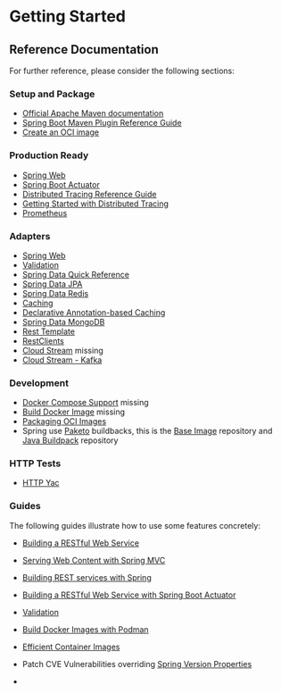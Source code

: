 # Getting Started

## Reference Documentation

For further reference, please consider the following sections:

### Setup and Package

* [Official Apache Maven documentation](https://maven.apache.org/guides/index.html)
* [Spring Boot Maven Plugin Reference Guide](https://docs.spring.io/spring-boot/docs/3.1.1/maven-plugin/reference/html/)
* [Create an OCI image](https://docs.spring.io/spring-boot/docs/3.1.1/maven-plugin/reference/html/#build-image)

### Production Ready

* [Spring Web](https://docs.spring.io/spring-boot/docs/3.1.1/reference/htmlsingle/#web)
* [Spring Boot Actuator](https://docs.spring.io/spring-boot/docs/3.1.1/reference/htmlsingle/#actuator)
* [Distributed Tracing Reference Guide](https://micrometer.io/docs/tracing)
* [Getting Started with Distributed Tracing](https://docs.spring.io/spring-boot/docs/3.1.1/reference/html/actuator.html#actuator.micrometer-tracing.getting-started)
* [Prometheus](https://docs.spring.io/spring-boot/docs/3.1.1/reference/htmlsingle/#actuator.metrics.export.prometheus)

### Adapters

* [Spring Web](https://docs.spring.io/spring-boot/docs/3.1.1/reference/htmlsingle/#web)
* [Validation](https://docs.spring.io/spring-boot/docs/3.1.1/reference/htmlsingle/#io.validation)
* [Spring Data Quick Reference](https://docs.spring.io/spring-boot/docs/3.1.1/reference/htmlsingle/#data.sql.jpa-and-spring-data)
* [Spring Data JPA](https://docs.spring.io/spring-data/jpa/docs/current/reference/html/)
* [Spring Data Redis](https://docs.spring.io/spring-data/redis/docs/current/reference/html/)
* [Caching](https://docs.spring.io/spring-boot/docs/3.1.1/reference/htmlsingle/#io.caching)
* [Declarative Annotation-based Caching](https://docs.spring.io/spring-framework/reference/integration/cache/annotations.html)
* [Spring Data MongoDB](https://docs.spring.io/spring-data/mongodb/docs/current/reference/html/)
* [Rest Template](https://docs.spring.io/spring-boot/docs/3.1.1/reference/htmlsingle/#io.rest-client)
* [RestClients](https://docs.spring.io/spring-framework/reference/integration/rest-clients.html#rest-resttemplate-uri)
* [Cloud Stream](https://docs.spring.io/spring-cloud-stream/docs/current/reference/html/spring-cloud-stream.html#spring-cloud-stream-overview-introducing)
  missing
* [Cloud Stream - Kafka](https://docs.spring.io/spring-cloud-stream/docs/current/reference/html/spring-cloud-stream-binder-kafka.html#_apache_kafka_binder)

### Development

* [Docker Compose Support](https://docs.spring.io/spring-boot/docs/current/reference/htmlsingle/#features.docker-compose)
  missing
* [Build Docker Image](https://docs.spring.io/spring-boot/docs/3.1.1/maven-plugin/reference/htmlsingle/#goals-build-image)
  missing
* [Packaging OCI Images](https://docs.spring.io/spring-boot/docs/3.1.1/maven-plugin/reference/htmlsingle/#build-image)
* Spring use [Paketo](https://paketo.io/docs/howto/java/) buildbacks, this is the [Base Image](https://github.com/paketo-buildpacks/jammy-base-stack) repository and [Java Buildpack](https://github.com/paketo-buildpacks/java) repository 
 
### HTTP Tests
* [HTTP Yac](https://httpyac.github.io/guide/installation_cli.html)

### Guides

The following guides illustrate how to use some features concretely:

* [Building a RESTful Web Service](https://spring.io/guides/gs/rest-service/)
* [Serving Web Content with Spring MVC](https://spring.io/guides/gs/serving-web-content/)
* [Building REST services with Spring](https://spring.io/guides/tutorials/rest/)
* [Building a RESTful Web Service with Spring Boot Actuator](https://spring.io/guides/gs/actuator-service/)
* [Validation](https://spring.io/guides/gs/validating-form-input/)
* [Build Docker Images with Podman](https://docs.spring.io/spring-boot/docs/3.1.1/maven-plugin/reference/htmlsingle/#build-image.examples.docker.podman)

* [Efficient Container Images](https://docs.spring.io/spring-boot/docs/3.1.1/reference/htmlsingle/#container-images.efficient-images)
* Patch CVE Vulnerabilities overriding [Spring Version Properties](https://docs.spring.io/spring-boot/docs/3.1.1/reference/htmlsingle/#appendix.dependency-versions.properties)
* 
